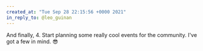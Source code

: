 ```yaml
---
created_at: "Tue Sep 28 22:15:56 +0000 2021"
in_reply_to: @leo_guinan
---
```


And finally, 4. Start planning some really cool events for the community. I've got a few in mind. 😎